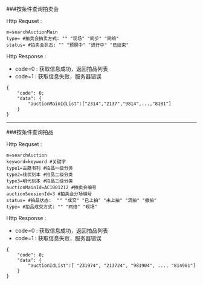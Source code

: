 ###按条件查询拍卖会

Http Requset : 

```
m=searchAuctionMain
type= #拍卖会拍卖方式: "" "现场" "同步" "网络"
status= #拍卖会状态: "" "预展中" "进行中" "已结束"
```

Http Response : 

- code=0 : 获取信息成功，返回拍品列表
- code=1 : 获取信息失败，服务器错误

``` 
{ 
    "code": 0;
    "data": {
        "auctionMainIdList":["2314","2137","9814",...,"8181"]
    }
}
```
---
###按条件查询拍品

Http Requset : 

```
m=searchAuction
keyword=keyword #关键字
type1=古籍书刊 #拍品一级分类
type2=线状刻本 #拍品二级分类
type3=明代刻本 #拍品三级分类
auctionMainId=AC1001212 #拍卖会编号
auctionSeesionId=3 #拍卖会分场编号
status= #拍品状态:  "" "成交" "已上拍" "未上拍" "流拍" "撤拍"
type= #拍品成交方式: "" "网络" "现场"
```

Http Response : 

- code=0 : 获取信息成功，返回拍品列表
- code=1 : 获取信息失败，服务器错误

``` 
{ 
    "code": 0;
    "data": {
    	"auctionIdList":[ "231974", "213724", "981904", ..., "814981"]
	}
}
```

